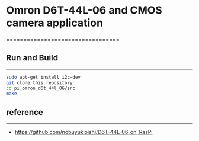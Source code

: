 # Omron D6T-44L-06 and CMOS camera application
=================================

## Run and Build
----------

```bash
sudo apt-get install i2c-dev
git clone this repository
cd pi_omron_d6t_44l_06/src
make
```

## reference
----------
* https://github.com/nobuyukioishi/D6T-44L-06_on_RasPi
